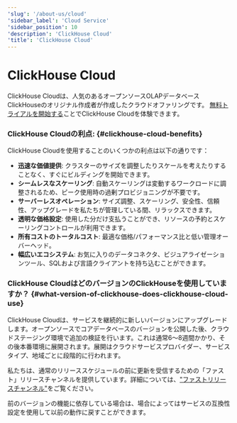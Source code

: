 ```yaml
---
'slug': '/about-us/cloud'
'sidebar_label': 'Cloud Service'
'sidebar_position': 10
'description': 'ClickHouse Cloud'
'title': 'ClickHouse Cloud'
---
```





# ClickHouse Cloud

ClickHouse Cloudは、人気のあるオープンソースOLAPデータベースClickHouseのオリジナル作成者が作成したクラウドオファリングです。 
[無料トライアルを開始する](https://console.clickhouse.cloud/signUp)ことでClickHouse Cloudを体験できます。

### ClickHouse Cloudの利点: {#clickhouse-cloud-benefits}

ClickHouse Cloudを使用することのいくつかの利点は以下の通りです：

- **迅速な価値提供**: クラスターのサイズを調整したりスケールを考えたりすることなく、すぐにビルディングを開始できます。
- **シームレスなスケーリング**: 自動スケーリングは変動するワークロードに調整されるため、ピーク使用時の過剰プロビジョニングが不要です。
- **サーバーレスオペレーション**: サイズ調整、スケーリング、安全性、信頼性、アップグレードを私たちが管理している間、リラックスできます。
- **透明な価格設定**: 使用した分だけ支払うことができ、リソースの予約とスケーリングコントロールが利用できます。
- **所有コストのトータルコスト**: 最適な価格/パフォーマンス比と低い管理オーバーヘッド。
- **幅広いエコシステム**: お気に入りのデータコネクタ、ビジュアライゼーションツール、SQLおよび言語クライアントを持ち込むことができます。

### ClickHouse CloudはどのバージョンのClickHouseを使用していますか？ {#what-version-of-clickhouse-does-clickhouse-cloud-use}

ClickHouse Cloudは、サービスを継続的に新しいバージョンにアップグレードします。オープンソースでコアデータベースのバージョンを公開した後、クラウドステージング環境で追加の検証を行います。これは通常6～8週間かかり、その後本番環境に展開されます。展開はクラウドサービスプロバイダー、サービスタイプ、地域ごとに段階的に行われます。

私たちは、通常のリリーススケジュールの前に更新を受信するための「ファスト」リリースチャンネルを提供しています。詳細については、["ファストリリースチャンネル"](/manage/updates#fast-release-channel-early-upgrades)をご覧ください。

前のバージョンの機能に依存している場合は、場合によってはサービスの互換性設定を使用して以前の動作に戻すことができます。
